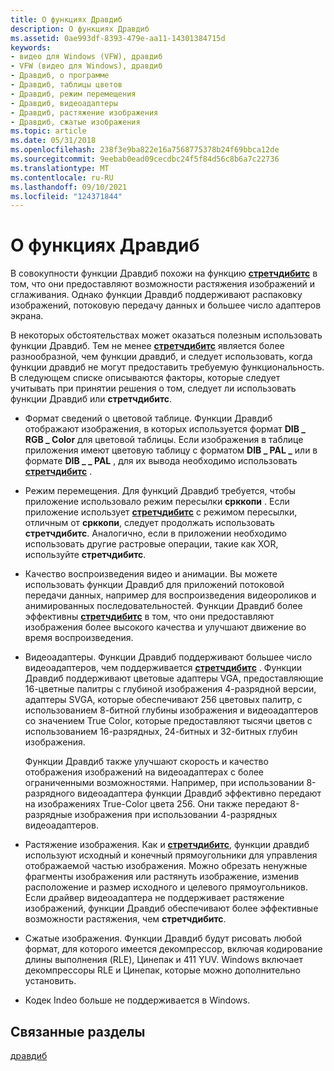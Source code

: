 ```yaml
---
title: О функциях Дравдиб
description: О функциях Дравдиб
ms.assetid: 0ae993df-8393-479e-aa11-14301384715d
keywords:
- видео для Windows (VFW), дравдиб
- VFW (видео для Windows), дравдиб
- Дравдиб, о программе
- Дравдиб, таблицы цветов
- Дравдиб, режим перемещения
- Дравдиб, видеоадаптеры
- Дравдиб, растяжение изображения
- Дравдиб, сжатые изображения
ms.topic: article
ms.date: 05/31/2018
ms.openlocfilehash: 238f3e9ba822e16a7568775378b24f69bbca12de
ms.sourcegitcommit: 9eebab0ead09cecdbc24f5f84d56c8b6a7c22736
ms.translationtype: MT
ms.contentlocale: ru-RU
ms.lasthandoff: 09/10/2021
ms.locfileid: "124371844"
---
```

# <a name="about-the-drawdib-functions"></a>О функциях Дравдиб

В совокупности функции Дравдиб похожи на функцию [**стретчдибитс**](/windows/desktop/api/wingdi/nf-wingdi-stretchdibits) в том, что они предоставляют возможности растяжения изображений и сглаживания. Однако функции Дравдиб поддерживают распаковку изображений, потоковую передачу данных и большее число адаптеров экрана.

В некоторых обстоятельствах может оказаться полезным использовать функции Дравдиб. Тем не менее [**стретчдибитс**](/windows/desktop/api/wingdi/nf-wingdi-stretchdibits) является более разнообразной, чем функции дравдиб, и следует использовать, когда функции дравдиб не могут предоставить требуемую функциональность. В следующем списке описываются факторы, которые следует учитывать при принятии решения о том, следует ли использовать функции Дравдиб или **стретчдибитс**.

-   Формат сведений о цветовой таблице. Функции Дравдиб отображают изображения, в которых используется формат **DIB \_ RGB \_ Color** для цветовой таблицы. Если изображения в таблице приложения имеют цветовую таблицу с форматом **DIB \_ PAL \_** или в формате **DIB \_ \_ PAL** , для их вывода необходимо использовать [**стретчдибитс**](/windows/desktop/api/wingdi/nf-wingdi-stretchdibits) .
-   Режим перемещения. Для функций Дравдиб требуется, чтобы приложение использовало режим пересылки **срккопи** . Если приложение использует [**стретчдибитс**](/windows/desktop/api/wingdi/nf-wingdi-stretchdibits) с режимом пересылки, отличным от **срккопи**, следует продолжать использовать **стретчдибитс**. Аналогично, если в приложении необходимо использовать другие растровые операции, такие как XOR, используйте **стретчдибитс**.
-   Качество воспроизведения видео и анимации. Вы можете использовать функции Дравдиб для приложений потоковой передачи данных, например для воспроизведения видеороликов и анимированных последовательностей. Функции Дравдиб более эффективны [**стретчдибитс**](/windows/desktop/api/wingdi/nf-wingdi-stretchdibits) в том, что они предоставляют изображения более высокого качества и улучшают движение во время воспроизведения.
-   Видеоадаптеры. Функции Дравдиб поддерживают большее число видеоадаптеров, чем поддерживается [**стретчдибитс**](/windows/desktop/api/wingdi/nf-wingdi-stretchdibits) . Функции Дравдиб поддерживают цветовые адаптеры VGA, предоставляющие 16-цветные палитры с глубиной изображения 4-разрядной версии, адаптеры SVGA, которые обеспечивают 256 цветовых палитр, с использованием 8-битной глубины изображения и видеоадаптеров со значением True Color, которые предоставляют тысячи цветов с использованием 16-разрядных, 24-битных и 32-битных глубин изображения.

    Функции Дравдиб также улучшают скорость и качество отображения изображений на видеоадаптерах с более ограниченными возможностями. Например, при использовании 8-разрядного видеоадаптера функции Дравдиб эффективно передают на изображениях True-Color цвета 256. Они также передают 8-разрядные изображения при использовании 4-разрядных видеоадаптеров.

-   Растяжение изображения. Как и [**стретчдибитс**](/windows/desktop/api/wingdi/nf-wingdi-stretchdibits), функции дравдиб используют исходный и конечный прямоугольники для управления отображаемой частью изображения. Можно обрезать ненужные фрагменты изображения или растянуть изображение, изменив расположение и размер исходного и целевого прямоугольников. Если драйвер видеоадаптера не поддерживает растяжение изображений, функции Дравдиб обеспечивают более эффективные возможности растяжения, чем **стретчдибитс**.
-   Сжатые изображения. Функции Дравдиб будут рисовать любой формат, для которого имеется декомпрессор, включая кодирование длины выполнения (RLE), Цинепак и 411 YUV. Windows включает декомпрессоры RLE и Цинепак, которые можно дополнительно установить.
-   Кодек Indeo больше не поддерживается в Windows.

## <a name="related-topics"></a>Связанные разделы

<dl> <dt>

[дравдиб](drawdib.md)
</dt> </dl>

 

 